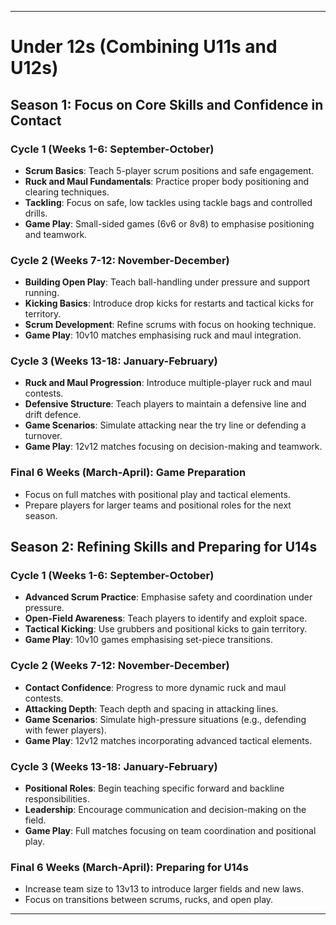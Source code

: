 ---

# Under 12s (Combining U11s and U12s)

## Season 1: Focus on Core Skills and Confidence in Contact

### Cycle 1 (Weeks 1-6: September-October)
- **Scrum Basics**: Teach 5-player scrum positions and safe engagement.
- **Ruck and Maul Fundamentals**: Practice proper body positioning and clearing techniques.
- **Tackling**: Focus on safe, low tackles using tackle bags and controlled drills.
- **Game Play**: Small-sided games (6v6 or 8v8) to emphasise positioning and teamwork.

### Cycle 2 (Weeks 7-12: November-December)
- **Building Open Play**: Teach ball-handling under pressure and support running.
- **Kicking Basics**: Introduce drop kicks for restarts and tactical kicks for territory.
- **Scrum Development**: Refine scrums with focus on hooking technique.
- **Game Play**: 10v10 matches emphasising ruck and maul integration.

### Cycle 3 (Weeks 13-18: January-February)
- **Ruck and Maul Progression**: Introduce multiple-player ruck and maul contests.
- **Defensive Structure**: Teach players to maintain a defensive line and drift defence.
- **Game Scenarios**: Simulate attacking near the try line or defending a turnover.
- **Game Play**: 12v12 matches focusing on decision-making and teamwork.

### Final 6 Weeks (March-April): Game Preparation
- Focus on full matches with positional play and tactical elements.
- Prepare players for larger teams and positional roles for the next season.

## Season 2: Refining Skills and Preparing for U14s

### Cycle 1 (Weeks 1-6: September-October)
- **Advanced Scrum Practice**: Emphasise safety and coordination under pressure.
- **Open-Field Awareness**: Teach players to identify and exploit space.
- **Tactical Kicking**: Use grubbers and positional kicks to gain territory.
- **Game Play**: 10v10 games emphasising set-piece transitions.

### Cycle 2 (Weeks 7-12: November-December)
- **Contact Confidence**: Progress to more dynamic ruck and maul contests.
- **Attacking Depth**: Teach depth and spacing in attacking lines.
- **Game Scenarios**: Simulate high-pressure situations (e.g., defending with fewer players).
- **Game Play**: 12v12 matches incorporating advanced tactical elements.

### Cycle 3 (Weeks 13-18: January-February)
- **Positional Roles**: Begin teaching specific forward and backline responsibilities.
- **Leadership**: Encourage communication and decision-making on the field.
- **Game Play**: Full matches focusing on team coordination and positional play.

### Final 6 Weeks (March-April): Preparing for U14s
- Increase team size to 13v13 to introduce larger fields and new laws.
- Focus on transitions between scrums, rucks, and open play.

---